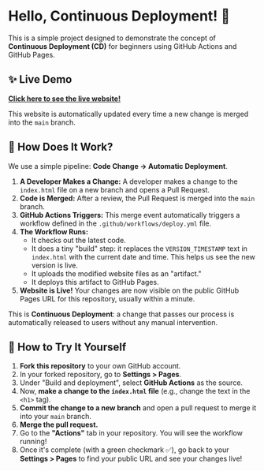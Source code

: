 # Hello, Continuous Deployment! 👋

This is a simple project designed to demonstrate the concept of **Continuous Deployment (CD)** for beginners using GitHub Actions and GitHub Pages.

## ✨ Live Demo

**[Click here to see the live website!](https://wheelfate.github.io/hello-continuous-deployment/)**

This website is automatically updated every time a new change is merged into the `main` branch.

## 🤔 How Does It Work?

We use a simple pipeline: **Code Change -> Automatic Deployment**.

1.  **A Developer Makes a Change:** A developer makes a change to the `index.html` file on a new branch and opens a Pull Request.
2.  **Code is Merged:** After a review, the Pull Request is merged into the `main` branch.
3.  **GitHub Actions Triggers:** This merge event automatically triggers a workflow defined in the `.github/workflows/deploy.yml` file.
4.  **The Workflow Runs:**
    *   It checks out the latest code.
    *   It does a tiny "build" step: it replaces the `VERSION_TIMESTAMP` text in `index.html` with the current date and time. This helps us see the new version is live.
    *   It uploads the modified website files as an "artifact."
    *   It deploys this artifact to GitHub Pages.
5.  **Website is Live!** Your changes are now visible on the public GitHub Pages URL for this repository, usually within a minute.

This is **Continuous Deployment**: a change that passes our process is automatically released to users without any manual intervention.

## 🚀 How to Try It Yourself

1.  **Fork this repository** to your own GitHub account.
2.  In your forked repository, go to **Settings > Pages**.
3.  Under "Build and deployment", select **GitHub Actions** as the source.
4.  Now, **make a change to the `index.html` file** (e.g., change the text in the `<h1>` tag).
5.  **Commit the change to a new branch** and open a pull request to merge it into your `main` branch.
6.  **Merge the pull request.**
7.  Go to the **"Actions"** tab in your repository. You will see the workflow running!
8.  Once it's complete (with a green checkmark ✅), go back to your **Settings > Pages** to find your public URL and see your changes live!
